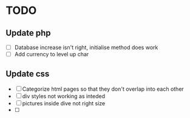 # TODO

## Update php 
-[ ] Database increase isn't right, initialise method does work
-[ ] Add currency to level up char
## Update css

-[ ] Categorize html pages so that they don't overlap into each other
- [ ] div styles not working as inteded
- [ ] pictures inside dive not right size
- [ ] 

